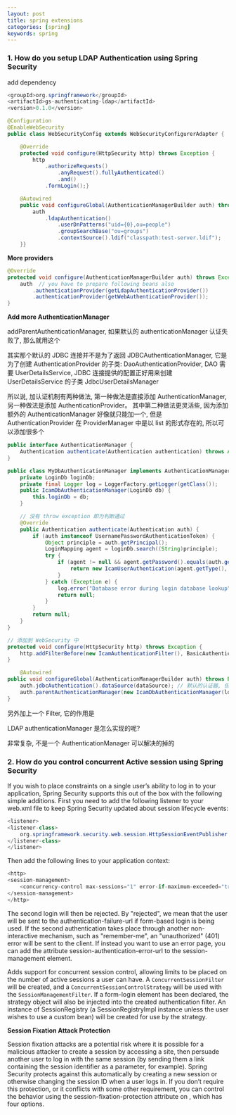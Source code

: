 ```yaml
---
layout: post
title: spring extensions
categories: [spring]
keywords: spring
---
```


### 1. How do you setup LDAP Authentication using Spring Security

add dependency

```java
<groupId>org.springframework</groupId>
<artifactId>gs-authenticating-ldap</artifactId>
<version>0.1.0</version>

@Configuration
@EnableWebSecurity
public class WebSecurityConfig extends WebSecurityConfigurerAdapter {

	@Override
	protected void configure(HttpSecurity http) throws Exception {
		http
			.authorizeRequests()
				.anyRequest().fullyAuthenticated()
				.and()
			.formLogin();}

	@Autowired
	public void configureGlobal(AuthenticationManagerBuilder auth) throws Exception {
		auth
			.ldapAuthentication()
				.userDnPatterns("uid={0},ou=people")
				.groupSearchBase("ou=groups")
				.contextSource().ldif("classpath:test-server.ldif");
	}}
```

**More providers**

```java
@Override
protected void configure(AuthenticationManagerBuilder auth) throws Exception {
    auth  // you have to prepare following beans also
        .authenticationProvider(getLdapAuthenticationProvider())
        .authenticationProvider(getWebAuthenticationProvider());
}
```

**Add more AuthenticationManager**

addParentAuthenticationManager, 如果默认的 authenticationManager 认证失败了, 那么就用这个

其实那个默认的 JDBC 连接并不是为了返回 JDBCAuthenticationManager, 它是为了创建 AuthenticationProvider
的子类: DaoAuthenticationProvider,  DAO 需要 UserDetailsService, JDBC 连接提供的配置正好用来创建
UserDetailsService 的子类 JdbcUserDetailsManager

所以说, 加认证机制有两种做法, 第一种做法是直接添加 AuthenticationManager, 另一种做法是添加 AuthenticationProvider。
其中第二种做法更灵活些, 因为添加额外的 AuthenticationManager 好像就只能加一个, 但是 AuthenticationProvider 在
ProviderManager 中是以 list 的形式存在的, 所以可以添加很多个

```java
public interface AuthenticationManager {
    Authentication authenticate(Authentication authentication) throws AuthenticationException;
}

public class MyDbAuthenticationManager implements AuthenticationManager {
    private LoginDb loginDb;
    private final Logger log = LoggerFactory.getLogger(getClass());
    public IcamDbAuthenticationManager(LoginDb db) {
        this.loginDb = db;
    }

    // 没有 throw exception 即为判断通过
    @Override
    public Authentication authenticate(Authentication auth) {
        if (auth instanceof UsernamePasswordAuthenticationToken) {
            Object principle = auth.getPrincipal();
            LoginMapping agent = loginDb.search((String)principle);
            try {
                if (agent != null && agent.getPassword().equals(auth.getCredentials())) {
                    return new IcamUserAuthentication(agent.getType(), agent.getTenant(), agent.getId(), agent.getAgentId());
                }
            } catch (Exception e) {
                log.error("Database error during login database lookup", e);
                return null;
            }
        }
        return null;
    }
}

// 添加到 WebSecurity 中
protected void configure(HttpSecurity http) throws Exception {
    http.addFilterBefore(new IcamAuthenticationFilter(), BasicAuthenticationFilter.class);
}

    @Autowired
public void configureGlobal(AuthenticationManagerBuilder auth) throws Exception {
    auth.jdbcAuthentication().dataSource(dataSource); // 默认的认证器, 但是生成的是 JdbcUserDetailsManager
    auth.parentAuthenticationManager(new IcamDbAuthenticationManager(loginDb));
}
```

另外加上一个 Filter, 它的作用是

LDAP authenticationManager 是怎么实现的呢?

非常复杂, 不是一个 AuthenticationManager 可以解决的掉的

### 2. How do you control concurrent Active session using Spring Security

If you wish to place constraints on a single user’s ability to log in to your application, 
Spring Security supports this out of the box with the following simple additions. First you need to add the 
following listener to your web.xml file to keep Spring Security updated about session lifecycle events:

```java
<listener>
<listener-class>
	org.springframework.security.web.session.HttpSessionEventPublisher
</listener-class>
</listener>
```

Then add the following lines to your application context:

```java
<http>
<session-management>
	<concurrency-control max-sessions="1" error-if-maximum-exceeded="true" />
</session-management>
</http>
```

The second login will then be rejected. By "rejected", we mean that the user will be sent to the 
authentication-failure-url if form-based login is being used. If the second authentication takes place 
through another non-interactive mechanism, such as "remember-me", an "unauthorized" (401) error will be 
sent to the client. If instead you want to use an error page, you can add the attribute 
session-authentication-error-url to the session-management element.

Adds support for concurrent session control, allowing limits to be placed on the number of active sessions 
a user can have. A `ConcurrentSessionFilter` will be created, and a `ConcurrentSessionControlStrategy` will be used 
with the `SessionManagementFilter`. If a form-login element has been declared, the strategy object will 
also be injected into the created authentication filter. An instance of SessionRegistry (a SessionRegistryImpl 
instance unless the user wishes to use a custom bean) will be created for use by the strategy.


**Session Fixation Attack Protection**

Session fixation attacks are a potential risk where it is possible for a malicious attacker to create 
a session by accessing a site, then persuade another user to log in with the same 
session (by sending them a link containing the session identifier as a parameter, for example). 
Spring Security protects against this automatically by creating a new session or otherwise changing the 
session ID when a user logs in. If you don’t require this protection, or it conflicts with some other 
requirement, you can control the behavior using the session-fixation-protection attribute on <session-management>, 
which has four options.







